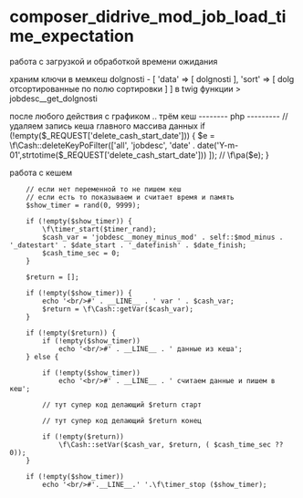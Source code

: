 # composer_didrive_mod_job_load_time_expectation
работа с загрузкой и обработкой времени ожидания

храним ключи в мемкеш
dolgnosti - [ 'data' => [ dolgnosti ], 'sort' => [ dolg отсортированные по полю сортировки ] ]
в twig функции > jobdesc__get_dolgnosti



после любого действия с графиком .. трём кеш 
-------- php ---------
    // удаляем запись кеша главного массива данных
    if (!empty($_REQUEST['delete_cash_start_date'])) {
        $e = \f\Cash::deleteKeyPoFilter(['all', 'jobdesc', 'date' . date('Y-m-01',strtotime($_REQUEST['delete_cash_start_date'])) ]);
        // \f\pa($e);
    }



работа с кешем

        // если нет переменной то не пишем кеш            
        // если есть то показываем и считает время и память
        $show_timer = rand(0, 9999);

        if (!empty($show_timer)) {
            \f\timer_start($timer_rand);
            $cash_var = 'jobdesc__money_minus_mod' . self::$mod_minus . '_datestart' . $date_start . '_datefinish' . $date_finish;
            $cash_time_sec = 0;
        }

        $return = [];

        if (!empty($show_timer)) {
            echo '<br/>#' . __LINE__ . ' var ' . $cash_var;
            $return = \f\Cash::getVar($cash_var);
        }

        if (!empty($return)) {
            if (!empty($show_timer))
                echo '<br/>#' . __LINE__ . ' данные из кеша';
        } else {

            if (!empty($show_timer))
                echo '<br/>#' . __LINE__ . ' считаем данные и пишем в кеш';

            // тут супер код делающий $return старт

            // тут супер код делающий $return конец

            if (!empty($return))
                \f\Cash::setVar($cash_var, $return, ( $cash_time_sec ?? 0));
        }

        if (!empty($show_timer))
            echo '<br/>#'.__LINE__.' '.\f\timer_stop ($show_timer);
